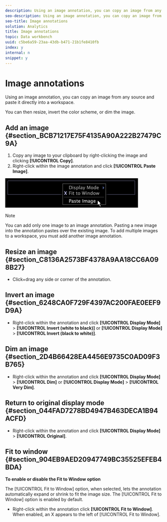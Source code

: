 ```yaml
---
description: Using an image annotation, you can copy an image from any source and paste it directly into a workspace.
seo-description: Using an image annotation, you can copy an image from any source and paste it directly into a workspace.
seo-title: Image annotations
solution: Analytics
title: Image annotations
topic: Data workbench
uuid: c5be6a59-23aa-43db-b471-21b1fe8410fb
index: y
internal: n
snippet: y
---
```


# Image annotations

Using an image annotation, you can copy an image from any source and paste it directly into a workspace.

 You can then resize, invert the color scheme, or dim the image.

## Add an image {#section_BCB71217E75F4135A90A222B27479C9A}

1. Copy any image to your clipboard by right-clicking the image and clicking **[!UICONTROL Copy]**. 
1. Right-click within the image annotation and click **[!UICONTROL Paste Image]**.

![](assets/mnu_Image_Paste.png)

>[!NOTE]
>
>You can add only one image to an image annotation. Pasting a new image into the annotation pastes over the existing image. To add multiple images to a workspace, you must add another image annotation.

## Resize an image {#section_C8136A2573BF4378A9AA18CC6A098B27}

* Click+drag any side or corner of the annotation.

## Invert an image {#section_6248CA0F729F4397AC200FAE0EEF9D9A}

* Right-click within the annotation and click **[!UICONTROL Display Mode]** > **[!UICONTROL Invert (white to black)]** or **[!UICONTROL Display Mode]** > **[!UICONTROL Invert (black to white)]**.

## Dim an image {#section_2D4B66428EA4456E9735C0AD09F3B765}

* Right-click within the annotation and click **[!UICONTROL Display Mode]** > **[!UICONTROL Dim]** or **[!UICONTROL Display Mode]** > **[!UICONTROL Very Dim]**.

## Return to original display mode {#section_044FAD7278BD4947B463DECA1B94ACFD}

* Right-click within the annotation and click **[!UICONTROL Display Mode]** > **[!UICONTROL Original]**.

## Fit to window {#section_904EB9AED20947749BC35525EFEB4BDA}

**To enable or disable the Fit to Window option**

The [!UICONTROL Fit to Window] option, when selected, lets the annotation automatically expand or shrink to fit the image size. The [!UICONTROL Fit to Window] option is enabled by default.

* Right-click within the annotation click **[!UICONTROL Fit to Window]**. When enabled, an X appears to the left of [!UICONTROL Fit to Window].

